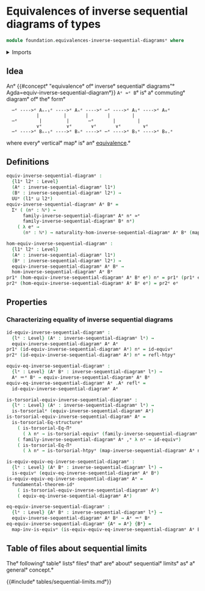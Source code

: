 # Equivalences of inverse sequential diagrams of types

```agda
module foundation.equivalences-inverse-sequential-diagramsᵉ where
```

<details><summary>Imports</summary>

```agda
open import elementary-number-theory.natural-numbersᵉ

open import foundation.dependent-pair-typesᵉ
open import foundation.equality-dependent-function-typesᵉ
open import foundation.fundamental-theorem-of-identity-typesᵉ
open import foundation.homotopy-inductionᵉ
open import foundation.inverse-sequential-diagramsᵉ
open import foundation.morphisms-inverse-sequential-diagramsᵉ
open import foundation.structure-identity-principleᵉ
open import foundation.univalenceᵉ
open import foundation.universe-levelsᵉ

open import foundation-core.equivalencesᵉ
open import foundation-core.function-typesᵉ
open import foundation-core.homotopiesᵉ
open import foundation-core.identity-typesᵉ
open import foundation-core.torsorial-type-familiesᵉ
```

</details>

## Idea

Anᵉ
{{#conceptᵉ "equivalenceᵉ ofᵉ inverseᵉ sequentialᵉ diagrams"ᵉ Agda=equiv-inverse-sequential-diagramᵉ}}
`Aᵉ ≃ᵉ B`ᵉ isᵉ aᵉ commutingᵉ diagramᵉ ofᵉ theᵉ formᵉ

```text
  ⋯ᵉ ---->ᵉ Aₙ₊₁ᵉ ---->ᵉ Aₙᵉ ---->ᵉ ⋯ᵉ ---->ᵉ A₁ᵉ ---->ᵉ A₀ᵉ
           |         |       |       |        |
  ⋯ᵉ        |         |       ⋯ᵉ       |        |
           ∨ᵉ         ∨ᵉ       ∨ᵉ       ∨ᵉ        ∨ᵉ
  ⋯ᵉ ---->ᵉ Bₙ₊₁ᵉ ---->ᵉ Bₙᵉ ---->ᵉ ⋯ᵉ ---->ᵉ B₁ᵉ ---->ᵉ B₀.ᵉ
```

where everyᵉ verticalᵉ mapᵉ isᵉ anᵉ [equivalence](foundation-core.equivalences.md).ᵉ

## Definitions

```agda
equiv-inverse-sequential-diagramᵉ :
  {l1ᵉ l2ᵉ : Level}
  (Aᵉ : inverse-sequential-diagramᵉ l1ᵉ)
  (Bᵉ : inverse-sequential-diagramᵉ l2ᵉ) →
  UUᵉ (l1ᵉ ⊔ l2ᵉ)
equiv-inverse-sequential-diagramᵉ Aᵉ Bᵉ =
  Σᵉ ( (nᵉ : ℕᵉ) →
      family-inverse-sequential-diagramᵉ Aᵉ nᵉ ≃ᵉ
      family-inverse-sequential-diagramᵉ Bᵉ nᵉ)
    ( λ eᵉ →
      (nᵉ : ℕᵉ) → naturality-hom-inverse-sequential-diagramᵉ Aᵉ Bᵉ (map-equivᵉ ∘ᵉ eᵉ) nᵉ)

hom-equiv-inverse-sequential-diagramᵉ :
  {l1ᵉ l2ᵉ : Level}
  (Aᵉ : inverse-sequential-diagramᵉ l1ᵉ)
  (Bᵉ : inverse-sequential-diagramᵉ l2ᵉ) →
  equiv-inverse-sequential-diagramᵉ Aᵉ Bᵉ →
  hom-inverse-sequential-diagramᵉ Aᵉ Bᵉ
pr1ᵉ (hom-equiv-inverse-sequential-diagramᵉ Aᵉ Bᵉ eᵉ) nᵉ = pr1ᵉ (pr1ᵉ eᵉ nᵉ)
pr2ᵉ (hom-equiv-inverse-sequential-diagramᵉ Aᵉ Bᵉ eᵉ) = pr2ᵉ eᵉ
```

## Properties

### Characterizing equality of inverse sequential diagrams

```agda
id-equiv-inverse-sequential-diagramᵉ :
  {lᵉ : Level} (Aᵉ : inverse-sequential-diagramᵉ lᵉ) →
  equiv-inverse-sequential-diagramᵉ Aᵉ Aᵉ
pr1ᵉ (id-equiv-inverse-sequential-diagramᵉ Aᵉ) nᵉ = id-equivᵉ
pr2ᵉ (id-equiv-inverse-sequential-diagramᵉ Aᵉ) nᵉ = refl-htpyᵉ

equiv-eq-inverse-sequential-diagramᵉ :
  {lᵉ : Level} (Aᵉ Bᵉ : inverse-sequential-diagramᵉ lᵉ) →
  Aᵉ ＝ᵉ Bᵉ → equiv-inverse-sequential-diagramᵉ Aᵉ Bᵉ
equiv-eq-inverse-sequential-diagramᵉ Aᵉ .Aᵉ reflᵉ =
  id-equiv-inverse-sequential-diagramᵉ Aᵉ

is-torsorial-equiv-inverse-sequential-diagramᵉ :
  {lᵉ : Level} (Aᵉ : inverse-sequential-diagramᵉ lᵉ) →
  is-torsorialᵉ (equiv-inverse-sequential-diagramᵉ Aᵉ)
is-torsorial-equiv-inverse-sequential-diagramᵉ Aᵉ =
  is-torsorial-Eq-structureᵉ
    ( is-torsorial-Eq-Πᵉ
      ( λ nᵉ → is-torsorial-equivᵉ (family-inverse-sequential-diagramᵉ Aᵉ nᵉ)))
    ( family-inverse-sequential-diagramᵉ Aᵉ ,ᵉ λ nᵉ → id-equivᵉ)
    ( is-torsorial-Eq-Πᵉ
      ( λ nᵉ → is-torsorial-htpyᵉ (map-inverse-sequential-diagramᵉ Aᵉ nᵉ)))

is-equiv-equiv-eq-inverse-sequential-diagramᵉ :
  {lᵉ : Level} (Aᵉ Bᵉ : inverse-sequential-diagramᵉ lᵉ) →
  is-equivᵉ (equiv-eq-inverse-sequential-diagramᵉ Aᵉ Bᵉ)
is-equiv-equiv-eq-inverse-sequential-diagramᵉ Aᵉ =
  fundamental-theorem-idᵉ
    ( is-torsorial-equiv-inverse-sequential-diagramᵉ Aᵉ)
    ( equiv-eq-inverse-sequential-diagramᵉ Aᵉ)

eq-equiv-inverse-sequential-diagramᵉ :
  {lᵉ : Level} {Aᵉ Bᵉ : inverse-sequential-diagramᵉ lᵉ} →
  equiv-inverse-sequential-diagramᵉ Aᵉ Bᵉ → Aᵉ ＝ᵉ Bᵉ
eq-equiv-inverse-sequential-diagramᵉ {Aᵉ = Aᵉ} {Bᵉ} =
  map-inv-is-equivᵉ (is-equiv-equiv-eq-inverse-sequential-diagramᵉ Aᵉ Bᵉ)
```

## Table of files about sequential limits

Theᵉ followingᵉ tableᵉ listsᵉ filesᵉ thatᵉ areᵉ aboutᵉ sequentialᵉ limitsᵉ asᵉ aᵉ generalᵉ
concept.ᵉ

{{#includeᵉ tables/sequential-limits.mdᵉ}}